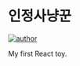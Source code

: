 # 인정사냥꾼
[![author](https://img.shields.io/badge/author-greatfarmer-ff69b4.svg?style=flat-square)](https://github.com/greatfarmer)

My first React toy.
